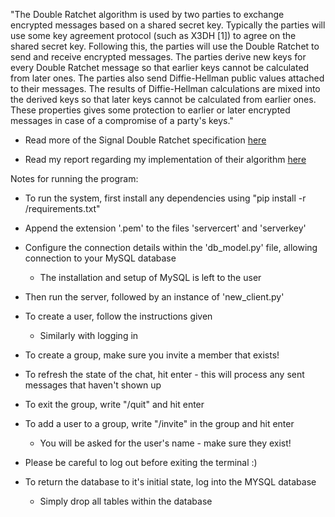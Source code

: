 "The Double Ratchet algorithm is used by two parties to exchange encrypted messages based on a shared secret key. Typically the parties will use some key agreement protocol (such as X3DH [1]) to agree on the shared secret key. 
Following this, the parties will use the Double Ratchet to send and receive encrypted messages. The parties derive new keys for every Double Ratchet message so that earlier keys cannot be calculated from later ones. The parties also 
send Diffie-Hellman public values attached to their messages. The results of Diffie-Hellman calculations are mixed into the derived keys so that later keys cannot be calculated from earlier ones. These properties gives some protection to 
earlier or later encrypted messages in case of a compromise of a party's keys." 

- Read more of the Signal Double Ratchet specification [here](https://signal.org/docs/specifications/doubleratchet/)

- Read my report regarding my implementation of their algorithm [here](report.pdf)


Notes for running the program: 

- To run the system, first install any dependencies using "pip install -r /requirements.txt"

- Append the extension '.pem' to the files 'servercert' and 'serverkey'

- Configure the connection details within the 'db_model.py' file, allowing connection to your MySQL database
    - The installation and setup of MySQL is left to the user 

- Then run the server, followed by an instance of 'new_client.py'

- To create a user, follow the instructions given
    - Similarly with logging in

- To create a group, make sure you invite a member that exists! 

- To refresh the state of the chat, hit enter - this will process any sent messages that haven't shown up 

- To exit the group, write "/quit" and hit enter 

- To add a user to a group, write "/invite" in the group and hit enter 
    - You will be asked for the user's name - make sure they exist!

- Please be careful to log out before exiting the terminal :) 

- To return the database to it's initial state, log into the MYSQL database
    - Simply drop all tables within the database
